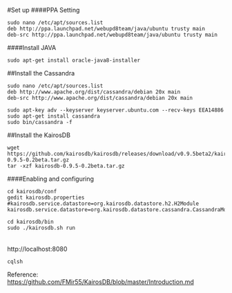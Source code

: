#Set up
####PPA Setting
```
sudo nano /etc/apt/sources.list
deb http://ppa.launchpad.net/webupd8team/java/ubuntu trusty main
deb-src http://ppa.launchpad.net/webupd8team/java/ubuntu trusty main
```
####Install JAVA
```
sudo apt-get install oracle-java8-installer
```
##Install the Cassandra
```
sudo nano /etc/apt/sources.list
deb http://www.apache.org/dist/cassandra/debian 20x main
deb-src http://www.apache.org/dist/cassandra/debian 20x main
```
```
sudo apt-key adv --keyserver keyserver.ubuntu.com --recv-keys EEA14886
sudo apt-get install cassandra
sudo bin/cassandra -f 
```
##Install the KairosDB
```
wget https://github.com/kairosdb/kairosdb/releases/download/v0.9.5beta2/kairosdb-0.9.5-0.2beta.tar.gz
tar -xzf kairosdb-0.9.5-0.2beta.tar.gz
```
####Enabling and configuring
```
cd kairosdb/conf
gedit kairosdb.properties
#kairosdb.service.datastore=org.kairosdb.datastore.h2.H2Module
kairosdb.service.datastore=org.kairosdb.datastore.cassandra.CassandraModule
```
```
cd kairosdb/bin
sudo ./kairosdb.sh run 
```
######
http://localhost:8080
```
cqlsh
```

Reference: https://github.com/FMir55/KairosDB/blob/master/Introduction.md
